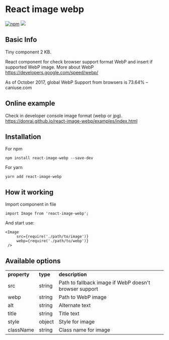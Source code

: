 # React image webp
[![npm][npm]][npm-url]
![](http://img.badgesize.io/DonRai/react-image-webp/master/dist/index.js.svg?compression=gzip)

## Basic Info
Tiny component 2 KB.

React component for check browser support format WebP and insert if supported WebP image. More about WebP https://developers.google.com/speed/webp/

As of October 2017, global WebP Support from browsers is 73.64% – caniuse.com

## Online example
Check in developer console image format (webp or jpg).
https://donrai.github.io/react-image-webp/examples/index.html

## Installation
For npm
```
npm install react-image-webp --save-dev
```
For yarn
```
yarn add react-image-webp
```

## How it working

Import component in file
```
import Image from 'react-image-webp';
```

And start use:
```
<Image
     src={require('./path/to/image')}
     webp={require('./path/to/webp')}
 />
 ```
## Available options
 <table>
 <tr>
 <td><strong>property</strong></td>
 <td><strong>type</strong></td>
 <td><strong>description</strong></td>
 </tr>
 <tr>
 <td>src</td>
 <td>string</td>
 <td>Path to fallback image if WebP doesn't browser support</td>
 </tr>
 <tr>
 <td>webp</td>
 <td>string</td>
 <td>Path to WebP image</td>
 </tr>
 <tr>
 <td>alt</td>
 <td>string</td>
 <td>Alternate text</td>
 </tr>
 <tr>
 <td>title</td>
 <td>string</td>
 <td>Title text</td>
 </tr>
 <tr>
 <td>style</td>
 <td>object</td>
 <td>Style for image</td>
 </tr>
 <tr>
 <td>className</td>
 <td>string</td>
 <td>Class name for image</td>
 </tr>
 </table>

[npm]: https://img.shields.io/npm/v/react-image-webp.svg
[npm-url]: https://www.npmjs.com/package/react-image-webp